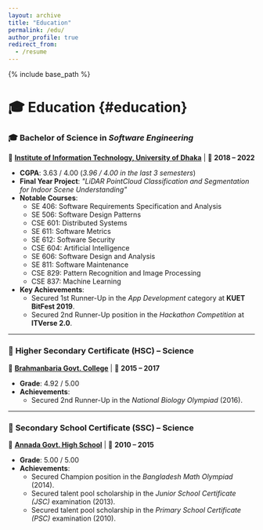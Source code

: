 ```yaml
---
layout: archive
title: "Education"
permalink: /edu/
author_profile: true
redirect_from:
  - /resume
---
```


{% include base_path %}

# 🎓 **Education** {#education}

### 🎓 **Bachelor of Science in _Software Engineering_**

📍 **[Institute of Information Technology, University of Dhaka](http://www.iit.du.ac.bd/)** | 📅 **2018 – 2022**

- **CGPA**: 3.63 / 4.00 (_3.96 / 4.00 in the last 3 semesters_)
- **Final Year Project**: _"LiDAR PointCloud Classification and Segmentation for Indoor Scene Understanding"_
- **Notable Courses**:
  - SE 406: Software Requirements Specification and Analysis
  - SE 506: Software Design Patterns
  - CSE 601: Distributed Systems
  - SE 611: Software Metrics
  - SE 612: Software Security
  - CSE 604: Artificial Intelligence
  - SE 606: Software Design and Analysis
  - SE 811: Software Maintenance
  - CSE 829: Pattern Recognition and Image Processing
  - CSE 837: Machine Learning
- **Key Achievements**:
  - Secured 1st Runner-Up in the _App Development_ category at **KUET BitFest 2019**.
  - Secured 2nd Runner-Up position in the _Hackathon Competition_ at **ITVerse 2.0**.

---

### 🏫 **Higher Secondary Certificate (HSC) – Science**

📍 **[Brahmanbaria Govt. College](https://bgc.edu.bd/)** | 📅 **2015 – 2017**

- **Grade**: 4.92 / 5.00
- **Achievements**:
  - Secured 2nd Runner-Up in the _National Biology Olympiad_ (2016).

---

### 🏫 **Secondary School Certificate (SSC) – Science**

📍 **[Annada Govt. High School](http://www.annadaghs.edu.bd/)** | 📅 **2010 – 2015**

- **Grade**: 5.00 / 5.00
- **Achievements**:
  - Secured Champion position in the _Bangladesh Math Olympiad_ (2014).
  - Secured talent pool scholarship in the _Junior School Certificate (JSC)_ examination (2013).
  - Secured talent pool scholarship in the _Primary School Certificate (PSC)_ examination (2010).
